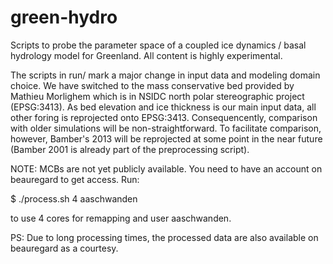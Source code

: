 green-hydro
===========

Scripts to probe the parameter space of a coupled ice dynamics / basal hydrology model for Greenland. All content is highly experimental.

The scripts in run/ mark a major change in input data and modeling domain choice. We have switched to the mass conservative bed provided by Mathieu Morlighem which is in NSIDC north polar stereographic project (EPSG:3413). As bed elevation and ice thickness is our main input data, all other foring is reprojected onto EPSG:3413. Consequencently, comparison with older simulations will be non-straightforward. To facilitate comparison, however, Bamber's 2013 will be reprojected at some point in the near future (Bamber 2001 is already part of the preprocessing script).

NOTE: MCBs are not yet publicly available. You need to have an account on beauregard to get access. Run:

$ ./process.sh 4 aaschwanden

to use 4 cores for remapping and user aaschwanden.

PS: Due to long processing times, the processed data are also available on beauregard as a courtesy.